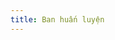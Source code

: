 ```yaml
---
title: Ban huấn luyện
---
```


<!-- ## Miền Nam -->

<Figure 
    src="/images/banhuanluyen/bhl01.jpeg"
    caption="Ban huấn luyện năm học 2023-2024."
/>

<!-- ## Miền Bắc -->